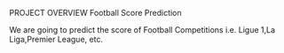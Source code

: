 PROJECT OVERVIEW 
 Football Score Prediction 

We are going to predict the score of Football Competitions 
i.e. Ligue 1,La Liga,Premier League, etc.
